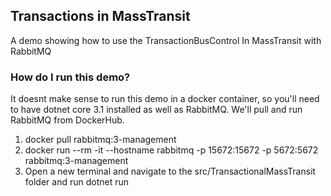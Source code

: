 ## Transactions in MassTransit
A demo showing how to use the TransactionBusControl In MassTransit with RabbitMQ

### How do I run this demo?
It doesnt make sense to run this demo in a docker container, so you'll need to have 
dotnet core 3.1 installed as well as RabbitMQ. We'll pull and run RabbitMQ from DockerHub. 
1. docker pull rabbitmq:3-management
2. docker run --rm -it --hostname rabbitmq -p 15672:15672 -p 5672:5672 rabbitmq:3-management
3. Open a new terminal and navigate to the src/TransactionalMassTransit folder and run dotnet run 